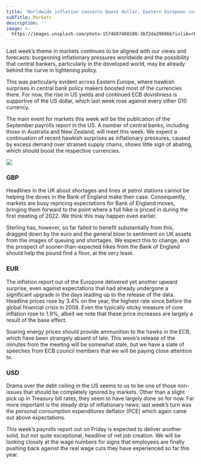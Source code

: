 ```yaml
---
title: 'Worldwide inflation concerns boost dollar, Eastern European currencies'
subTitle: Markets
description: ''
image: >-
  https://images.unsplash.com/photo-1574607408180-3b72da2969bb?ixlib=rb-1.2.1&ixid=MnwxMjA3fDB8MHxwaG90by1wYWdlfHx8fGVufDB8fHx8&auto=format&fit=crop&w=1974&q=80
---
```

Last week’s theme in markets continues to be aligned with our views and forecasts: burgeoning inflationary pressures worldwide and the possibility that central bankers, particularly in the developed world, may be already behind the curve in tightening policy.

This was particularly evident across Eastern Europe, where hawkish surprises in central bank policy makers boosted most of the currencies there. For now, the rise in US yields and continued ECB dovishness is supportive of the US dollar, which last week rose against every other G10 currency.

The main event for markets this week will be the publication of the September payrolls report in the US. A number of central banks, including those in Australia and New Zealand, will meet this week. We expect a continuation of recent hawkish surprises as inflationary pressures, caused by excess demand over strained supply chains, shows little sign of abating, which should boost the respective currencies.

![](https://ebury.com/wp-content/uploads/2021/10/Copia-de-Linkedin-Social-post-template-For-Blog.png)

### GBP

Headlines in the UK about shortages and lines at petrol stations cannot be helping the doves in the Bank of England make their case. Consequently, markets are busy repricing expectations for Bank of England moves, bringing them forward to the point where a full hike is priced in during the first meeting of 2022. We think this may happen even earlier.

Sterling has, however, so far failed to benefit substantially from this, dragged down by the euro and the general blow to sentiment on UK assets from the images of queuing and shortages. We expect this to change, and the prospect of sooner-than-expected hikes from the Bank of England should help the pound find a floor, at the very least.

### EUR

The inflation report out of the Eurozone delivered yet another upward surprise, even against expectations that had already undergone a significant upgrade in the days leading up to the release of the data. Headline prices rose by 3.4% on the year, the highest rate since before the global financial crisis in 2008. Even the typically sticky measure of core inflation rose to 1.9%, albeit we note that these price increases are largely a result of the base effect.

Soaring energy prices should provide ammunition to the hawks in the ECB, which have been strangely absent of late. This week’s release of the minutes from the meeting will be somewhat stale, but we have a slate of speeches from ECB council members that we will be paying close attention to.

### USD

Drama over the debt ceiling in the US seems to us to be one of those non-issues that should be completely ignored by markets. Other than a slight pick up in Treasury bill rates, they seem to have largely done so for now. Far more important is the steady drip of inflationary news; last week’s turn was the personal consumption expenditures deflator (PCE) which again came out above expectations.

This week’s payrolls report out on Friday is expected to deliver another solid, but not quite exceptional, headline of net job creation. We will be looking closely at the wage numbers for signs that employees are finally pushing back against the real wage cuts they have experienced so far this year.
